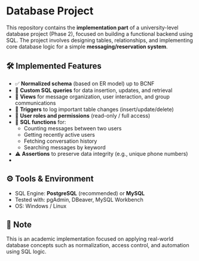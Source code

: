 # Database Project

This repository contains the **implementation part** of a university-level database project (Phase 2), focused on building a functional backend using SQL. The project involves designing tables, relationships, and implementing core database logic for a simple **messaging/reservation system**.

## 🛠 Implemented Features

- ✅ **Normalized schema** (based on ER model) up to BCNF
- 🧾 **Custom SQL queries** for data insertion, updates, and retrieval
- 📄 **Views** for message organization, user interaction, and group communications
- 🔁 **Triggers** to log important table changes (insert/update/delete)
- 🔐 **User roles and permissions** (read-only / full access)
- 🧠 **SQL functions** for:
  - Counting messages between two users
  - Getting recently active users
  - Fetching conversation history
  - Searching messages by keyword
- ⚠️ **Assertions** to preserve data integrity (e.g., unique phone numbers)
- 
## ⚙️ Tools & Environment

- SQL Engine: **PostgreSQL** (recommended) or **MySQL**
- Tested with: pgAdmin, DBeaver, MySQL Workbench
- OS: Windows / Linux

## 📌 Note

This is an academic implementation focused on applying real-world database concepts such as normalization, access control, and automation using SQL logic.

